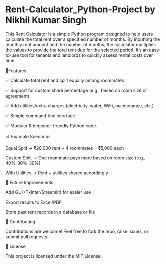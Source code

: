 # Rent-Calculator_Python-Project by Nikhil Kumar Singh
This Rent Calculator is a simple Python program designed to help users calculate the total rent over a specified number of months. 
By inputting the monthly rent amount and the number of months, the calculator multiplies the values to provide the total rent due for the selected period.
It’s an easy-to-use tool for tenants and landlords to quickly assess rental costs over time.

🚀Features

✅ Calculate total rent and split equally among roommates

✅ Support for custom share percentage (e.g., based on room size or agreement)

✅ Add utilities/extra charges (electricity, water, WiFi, maintenance, etc.)

✅ Simple command-line interface

✅ Modular & beginner-friendly Python code.

📊 Example Scenarios

Equal Split → ₹20,000 rent ÷ 4 roommates = ₹5,000 each

Custom Split → One roommate pays more based on room size (e.g., 40%-30%-30%)

With Utilities → Rent + utilities shared accordingly

📌 Future Improvements

Add GUI (Tkinter/Streamlit) for easier use

Export results to Excel/PDF

Store past rent records in a database or file

🤝 Contributing

Contributions are welcome! Feel free to fork the repo, raise issues, or submit pull requests.

📜 License

This project is licensed under the MIT License.






